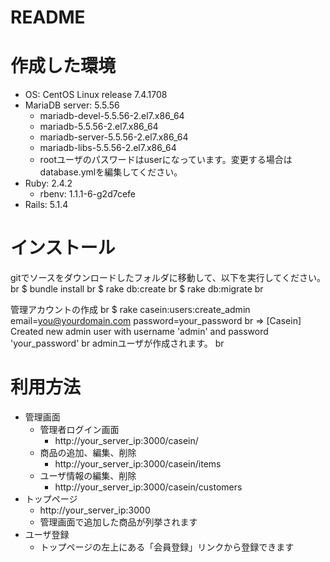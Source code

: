 # README

# 作成した環境
- OS: CentOS Linux release 7.4.1708
- MariaDB server: 5.5.56
  - mariadb-devel-5.5.56-2.el7.x86\_64
  - mariadb-5.5.56-2.el7.x86\_64
  - mariadb-server-5.5.56-2.el7.x86\_64
  - mariadb-libs-5.5.56-2.el7.x86\_64
  - rootユーザのパスワードはuserになっています。変更する場合はdatabase.ymlを編集してください。
- Ruby: 2.4.2
  - rbenv: 1.1.1-6-g2d7cefe
- Rails: 5.1.4

# インストール
gitでソースをダウンロードしたフォルダに移動して、以下を実行してください。br
  $ bundle install br
  $ rake db:create br
  $ rake db:migrate br

管理アカウントの作成 br
  $ rake casein:users:create\_admin email=you@yourdomain.com password=your\_password br
  => [Casein] Created new admin user with username 'admin' and password 'your\_password' br
adminユーザが作成されます。 br

# 利用方法

- 管理画面
  - 管理者ログイン画面
    - http://your\_server\_ip:3000/casein/
  - 商品の追加、編集、削除
    - http://your\_server\_ip:3000/casein/items
  - ユーザ情報の編集、削除
    - http://your\_server\_ip:3000/casein/customers
- トップページ
  - http://your\_server\_ip:3000
  - 管理画面で追加した商品が列挙されます
- ユーザ登録
  - トップページの左上にある「会員登録」リンクから登録できます

